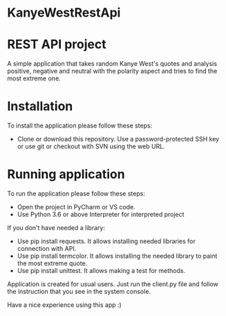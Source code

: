 # KanyeWestRestApi

# REST API project
A simple application that takes random Kanye West's quotes and analysis positive, negative and neutral with the polarity aspect and tries to find the most extreme one.


# Installation
To install the application please follow these steps:

- Clone or download this repository.
Use a password-protected SSH key or use git or checkout with SVN using the web URL.

# Running application
To run the application please follow these steps:

- Open the project in PyCharm or VS code.
- Use Python 3.6 or above Interpreter for interpreted project

If you don't have needed a library:
- Use pip install requests. It allows installing needed libraries for connection with API.
- Use pip install termcolor. It allows installing the needed library to paint the most extreme quote.
- Use pip install unittest. It allows making a test for methods.

Application is created for usual users.
Just run the client.py file and follow the instruction that you see in the system console.

Have a nice experience using this app :)
